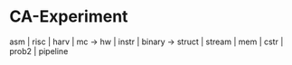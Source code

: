 # CA-Experiment

asm | risc | harv | mc -> hw | instr | binary -> struct | stream | mem | cstr | prob2 | pipeline
